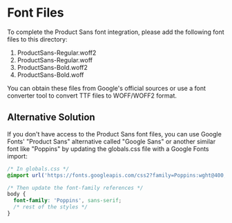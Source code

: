 # Font Files

To complete the Product Sans font integration, please add the following font files to this directory:

1. ProductSans-Regular.woff2
2. ProductSans-Regular.woff
3. ProductSans-Bold.woff2
4. ProductSans-Bold.woff

You can obtain these files from Google's official sources or use a font converter tool to convert TTF files to WOFF/WOFF2 format.

## Alternative Solution

If you don't have access to the Product Sans font files, you can use Google Fonts' "Product Sans" alternative called "Google Sans" or another similar font like "Poppins" by updating the globals.css file with a Google Fonts import:

```css
/* In globals.css */
@import url('https://fonts.googleapis.com/css2?family=Poppins:wght@400;500;600;700&display=swap');

/* Then update the font-family references */
body {
  font-family: 'Poppins', sans-serif;
  /* rest of the styles */
}
```
